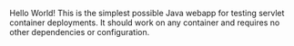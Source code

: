 Hello World!
This is the simplest possible Java webapp for testing servlet container deployments. 
It should work on any container and requires no other dependencies or configuration.

